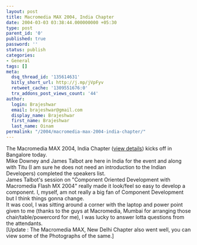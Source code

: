 ```yaml
---
layout: post
title: Macromedia MAX 2004, India Chapter
date: 2004-03-03 03:38:44.000000000 +05:30
type: post
parent_id: '0'
published: true
password: ''
status: publish
categories:
- General
tags: []
meta:
  dsq_thread_id: '135614631'
  bitly_short_url: http://j.mp/jVpFyv
  retweet_cache: '1309551676:0'
  trx_addons_post_views_count: '44'
author:
  login: Brajeshwar
  email: brajeshwar@gmail.com
  display_name: Brajeshwar
  first_name: Brajeshwar
  last_name: Oinam
permalink: "/2004/macromedia-max-2004-india-chapter/"
---
```

<p>The Macromedia MAX 2004, India Chapter (<a href="http://www.macromedia.com/ap/events/max2004_india.html" title="Macromedia MAX 2004, Details">view details</a>) kicks off in Bangalore today.<br />
Mike Downey and James Talbot are here in India for the event and along with Titu (I am sure he does not need an introduction to the Indian Developers) completed the speakers list.<br />
James Talbot's session on "Component Oriented Development with Macromedia Flash MX 2004" really made it look/feel so easy to develop a component. I, myself, am not really a big fan of Component Development but I think things gonna change.<br />
It was cool, I was sitting around a corner with the laptop and power point given to me (thanks to the guys at Macromedia, Mumbai for arranging those chair/table/powercord for me), I was lucky to answer lotta questions from the attendants.<br />
[Update : The Macromedia MAX, New Delhi Chapter also went well, you can view some of the Photographs of the same.]</p>
